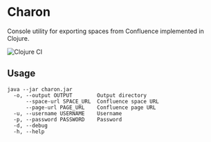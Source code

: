 # Charon

Console utility for exporting spaces from Confluence implemented in Clojure.

![Clojure CI](https://github.com/shapiy/charon/workflows/Clojure%20CI/badge.svg)

## Usage

```shell
java --jar charon.jar  
  -o, --output OUTPUT        Output directory
      --space-url SPACE_URL  Confluence space URL
      --page-url PAGE_URL    Confluence page URL
  -u, --username USERNAME    Username
  -p, --password PASSWORD    Password
  -d, --debug
  -h, --help
```
